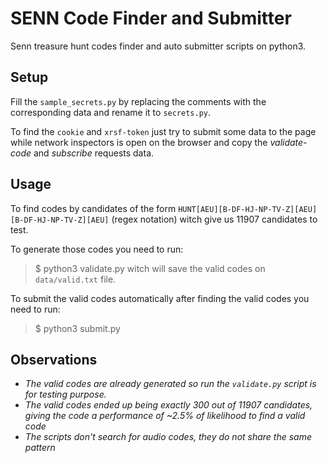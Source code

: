 # SENN Code Finder and Submitter

Senn treasure hunt codes finder and auto submitter scripts on python3.

## Setup

Fill the `sample_secrets.py` by replacing the comments with the corresponding data and rename
it to `secrets.py`.

To find the `cookie` and `xrsf-token` just try to submit some data to the page while network
inspectors is open on the browser and copy the *validate-code* and *subscribe* requests data.

## Usage

To find codes by candidates of the form `HUNT[AEU][B-DF-HJ-NP-TV-Z][AEU][B-DF-HJ-NP-TV-Z][AEU]`
(regex notation) witch give us 11907 candidates to test.

To generate those codes you need to run:
> $ python3 validate.py
witch will save the valid codes on `data/valid.txt` file.

To submit the valid codes automatically after finding the valid codes you need to run:
> $ python3 submit.py

## Observations

- *The valid codes are already generated so run the `validate.py` script is for testing purpose.*
- *The valid codes ended up being exactly 300 out of 11907 candidates, giving the code a 
performance of ~2.5% of likelihood to find a valid code*
- *The scripts don't search for audio codes, they do not share the same pattern*
